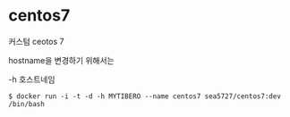 # centos7

커스텀 ceotos 7

hostname을 변경하기 위해서는

-h 호스트네임
```
$ docker run -i -t -d -h MYTIBERO --name centos7 sea5727/centos7:dev /bin/bash 
```

